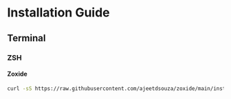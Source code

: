# Installation Guide

## Terminal

### ZSH

#### Zoxide

```bash
curl -sS https://raw.githubusercontent.com/ajeetdsouza/zoxide/main/install.sh | bash
```
